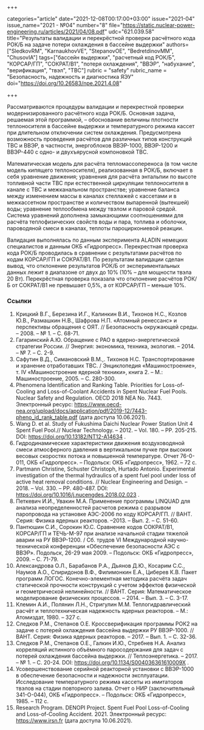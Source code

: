 +++

categories="article"
date="2021-12-08T00:17:00+03:00"
issue="2021-04"
issue_name="2021 - №04"
number="8"
file="https://static.nuclear-power-engineering.ru/articles/2021/04/08.pdf"
udc="621.039.58"
title="Результаты валидации и перекрёстной проверки расчётного кода РОК/Б на задаче потери охлаждения в бассейне выдержки"
authors=["SledkovRM", "KarnaukhovVE", "StepanovOE", "BedretdinovMM", "ChusovIA"]
tags=["бассейн выдержки", "расчетный код РОК/Б", "КОРСАР/ГП", "СОКРАТ/В1", "потеря охлаждения", "ВВЭР", "набухание", "верификация", "твэл", "ТВС"]
rubric = "safety"
rubric_name = "Безопасность, надежность и диагностика ЯЭУ"
doi="https://doi.org/10.26583/npe.2021.4.08"

+++

Рассматриваются процедуры валидации и перекрестной проверки модернизированного расчётного кода РОК/Б. Основная задача, решаемая этой программой, – обоснование величины плотности теплоносителя в бассейне выдержки и температурного режима кассет при длительном отключении систем охлаждения. Предусмотрена возможность проведения расчётов для различных типов конструкций ТВС и ВВЭР, в частности, энергоблоков ВВЭР-1000, ВВЭР-1200 и ВВЭР-440 с одно- и двухъярусной компоновкой ТВС.

Математическая модель для расчёта тепломассопереноса (в том числе модель кипящего теплоносителя), реализованная в РОК/Б, включает в себя уравнение движения; уравнения для расчёта энтальпии по высоте топливной части ТВС при естественной циркуляции теплоносителя в канале с ТВС и межканальном пространстве; уравнение баланса между изменением массы в каналах стеллажей с кассетами и в межкассетном пространстве и количеством выпаренной (вытекшей) воды; уравнение теплообмена между твэлом и паровой средой. Система уравнений дополнена замыкающими соотношениями для расчёта теплофизических свойств воды и пара, топлива и оболочки, пароводяной смеси в каналах, теплоты пароциркониевой реакции.

Валидация выполнялась по данным эксперимента ALADIN немецких специалистов и данным ОКБ «Гидропресс». Перекрестная проверка кода РОК/Б проводилась в сравнении с результатами расчётов по кодам КОРСАР/ГП и СОКРАТ/В1. По результатам валидации сделан вывод, что отклонение результатов РОК/Б от экспериментальных данных лежит в диапазоне от двух до 10% (10% – для мощности твэла 20 Вт). Перекрёстная проверка показала что отклонение расчётов РОК/Б от СОКРАТ/В1 не превышает 0,5%, а от КОРСАР/ГП – меньше 10%.

### Ссылки

1. Крицкий В.Г., Березина И.Г., Калинкин В.И., Тихонов Н.С., Козлов Ю.В., Размашкин Н.В., Шафрова Н.П. «Атомный ренессанс» и перспективы обращения с ОЯТ. // Безопасность окружающей среды. – 2008. – № 1. – С. 68-71.
2. Гагаринский А.Ю. Обращение с РАО в ядерно-энергетической стратегии России. // Энергия: экономика, техника, экология. – 2014. – № 7. – С. 2-9.
3. Сафутин В.Д., Симановский В.М.,. Тихонов Н.С. Транспортирование и хранение отработавших ТВС. / Энциклопедия «Машиностроение», т. IV «Машиностроение ядерной техники», книга 2. – М.: Машиностроение, 2005. – С. 280-300.
4. Phenomena Identification and Ranking Table. Priorities for Loss-of-Cooling and Loss-of-Coolant Accidents in Spent Nuclear Fuel Pools. Nuclear Safety and Regulation. OECD 2018 NEA No. 7443. Электронный ресурс: https://www.oecd-nea.org/upload/docs/application/pdf/2019-12/7443-pheno_id_rank_table.pdf (дата доступа 10.06.2021).
5. Wang D. et al. Study of Fukushima Daichi Nuclear Power Station Unit 4 Spent Fuel Pool.// Nuclear Technology. – 2012. – Vol. 180. – PP. 205-215. DOI: https://doi.org/10.13182/NT12-A14634 .
6. Гидродинамические характеристики движения воздуховодяной смеси атмосферного давления в вертикальном пучке при высоких весовых скоростях потока и повышенной температуре. Отчет 76-0-011, ОКБ «Гидропресс». – Подольск: ОКБ «Гидропресс», 1962. – 72 c.
7. Partmann Christine, Schuster Christoph, Hurtado Antonio. Experimental investigation of the thermal hydraulics of a spent fuel pool under loss of active heat removal conditions. // Nuclear Engineering and Design. – 2018. – Vol. 330. – PP. 480-487. DOI: https://doi.org/10.1016/j.nucengdes.2018.02.023 .
8. Петкевич И.И., Увакин М.А. Применение программы LINQUAD для анализа неопределенностей расчетов режима с разрывом паропровода на установке АЭС-2006 по коду КОРСАР/ГП. // ВАНТ. Серия: Физика ядерных реакторов. –2013. – Вып. 2. – С. 51-60.
9. Пантюшин С.И., Сорокин Ю.С. Сравнение кодов СОКРАТ/В1, КОРСАР/ГП и ТЕЧЬ-М-97 при анализе начальной стадии тяжелой аварии на РУ ВВЭР-1200. / Сб. трудов VI Международной научно-технической конференции «Обеспечение безопасности АЭС с ВВЭР». Подольск, 26-29 мая 2009. – Подольск: ОКБ «Гидропресс», 2009. – C. 71-79.
10. Александрова О.Л., Барабанов Р.А., Дьянов Д.Ю., Косарим С.С., Наумов А.О., Спиридонов В.Ф., Филимонкин Е.А., Циберев К.В. Пакет программ ЛОГОС. Конечно-элементная методика расчёта задач статической прочности конструкций с учетом эффектов физической и геометрической нелинейности. // ВАНТ. Серия: Математическое моделирование физических процессов. – 2014. – Вып. 3. – С. 3-17.
11. Клемин А.И., Полянин Л.Н., Стригулин М.М. Теплогидравлический расчёт и теплотехническая надежность ядерных реакторов. – М.: Атомиздат, 1980. – 327 с.
12. Следков Р.М., Степанов О.Е. Кроссверификация программы РОК2 на задаче с потерей охлаждения бассейна выдержки РУ ВВЭР-1000. // ВАНТ. Серия: Физика ядерных реакторов. – 2017. – Вып. 1. – С. 32-36.
13. Следков Р.М., Степанов О.Е., Галкин И.Ю., Стребнев Н.А. Анализ корреляций истинного объёмного паросодержания для задач с потерей охлаждения бассейна выдержки. // Теплоэнергетика. – 2017. – № 1. – C. 20-24. DOI: https://doi.org/10.1134/S004036361610009X .
14. Усовершенствование серийной реакторной установки с ВВЭР-1000 в обеспечение безопасности и надежности эксплуатации. Исследование температурного режима кассеты из имитаторов твэлов на стадии повторного залива. Отчет о НИР (заключительный 341-О-044), ОКБ «Гидропресс». – Подольск: ОКБ «Гидропресс», 1985. – 112 c.
15. Research Program. DENOPI Project. Spent Fuel Pool Loss-of-Cooling and Loss-of-Cooling Accident. 2021. Электронный ресурс: https://www.irsn.fr (дата доступа 10.06.2021).